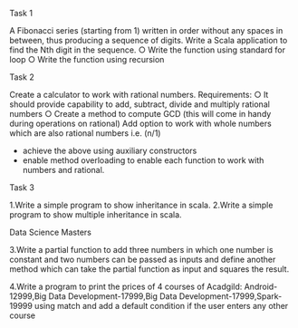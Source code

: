 Task 1

A Fibonacci series (starting from 1) written in order without any spaces in between, thus
producing a sequence of digits.
Write a Scala application to find the Nth digit in the sequence.
○ Write the function using standard for loop
○ Write the function using recursion

Task 2

Create a calculator to work with rational numbers.
Requirements:
○ It should provide capability to add, subtract, divide and multiply rational
numbers
○ Create a method to compute GCD (this will come in handy during operations on
rational)
Add option to work with whole numbers which are also rational numbers i.e. (n/1)
- achieve the above using auxiliary constructors
- enable method overloading to enable each function to work with numbers and rational.

Task 3

1.Write a simple program to show inheritance in scala.
2.Write a simple program to show multiple inheritance in scala.

Data Science Masters

3.Write a partial function to add three numbers in which one number is constant and two
numbers can be passed as inputs and define another method which can take the partial
function as input and squares the result.

4.Write a program to print the prices of 4 courses of Acadgild: Android-12999,Big Data
Development-17999,Big Data Development-17999,Spark-19999 using match and add a
default condition if the user enters any other course
